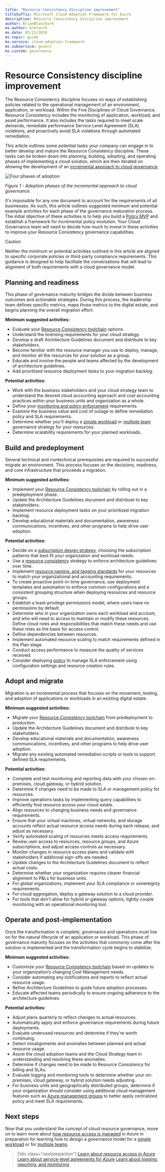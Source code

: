 ```yaml
---
title: "Resource Consistency discipline improvement"
titleSuffix: Microsoft Cloud Adoption Framework for Azure
description: Resource Consistency discipline improvement
author: BrianBlanchard
ms.author: brblanch
ms.date: 02/11/2019
ms.topic: guide
ms.service: cloud-adoption-framework
ms.subservice: govern
ms.custom: governance
---
```


# Resource Consistency discipline improvement

The Resource Consistency discipline focuses on ways of establishing policies related to the operational management of an environment, application, or workload. Within the Five Disciplines of Cloud Governance, Resource Consistency includes the monitoring of application, workload, and asset performance. It also includes the tasks required to meet scale demands, remediate performance Service Level Agreement (SLA) violations, and proactively avoid SLA violations through automated remediation.

This article outlines some potential tasks your company can engage in to better develop and mature the Resource Consistency discipline. These tasks can be broken down into planning, building, adopting, and operating phases of implementing a cloud solution, which are then iterated on allowing the development of an [incremental approach to cloud governance](../journeys/index.md#an-incremental-approach-to-cloud-governance).

![Four phases of adoption](../../_images/adoption-phases.png)

*Figure 1 - Adoption phases of the incremental approach to cloud governance.*

It's impossible for any one document to account for the requirements of all businesses. As such, this article outlines suggested minimum and potential example activities for each phase of the governance maturation process. The initial objective of these activities is to help you build a [Policy MVP](../journeys/index.md#an-incremental-approach-to-cloud-governance) and establish a framework for incremental policy evolution. Your Cloud Governance team will need to decide how much to invest in these activities to improve your Resource Consistency governance capabilities.

> [!CAUTION]
> Neither the minimum or potential activities outlined in this article are aligned to specific corporate policies or third-party compliance requirements. This guidance is designed to help facilitate the conversations that will lead to alignment of both requirements with a cloud governance model.

## Planning and readiness

This phase of governance maturity bridges the divide between business outcomes and actionable strategies. During this process, the leadership team defines specific metrics, maps those metrics to the digital estate, and begins planning the overall migration effort.

**Minimum suggested activities:**

- Evaluate your [Resource Consistency toolchain](toolchain.md) options.
- Understand the licensing requirements for your cloud strategy.
- Develop a draft Architecture Guidelines document and distribute to key stakeholders.
- Become familiar with the resource manager you use to deploy, manage, and monitor all the resources for your solution as a group.
- Educate and involve the people and teams affected by the development of architecture guidelines.
- Add prioritized resource deployment tasks to your migration backlog.

**Potential activities:**

- Work with the business stakeholders and your cloud strategy team to understand the desired cloud accounting approach and cost accounting practices within your business units and organization as a whole.
- Define your [monitoring and policy enforcement](compliance-processes.md) requirements.
- Examine the business value and cost of outage to define remediation policy and SLA requirements.
- Determine whether you'll deploy a [simple workload](./governance-simple-workload.md) or [multiple team](./governance-multiple-teams.md) governance strategy for your resources.
- Determine scalability requirements for your planned workloads.

## Build and predeployment

Several technical and nontechnical prerequisites are required to successful migrate an environment. This process focuses on the decisions, readiness, and core infrastructure that proceeds a migration.

**Minimum suggested activities:**

- Implement your [Resource Consistency toolchain](toolchain.md) by rolling out in a predeployment phase.
- Update the Architecture Guidelines document and distribute to key stakeholders.
- Implement resource deployment tasks on your prioritized migration backlog.
- Develop educational materials and documentation, awareness communications, incentives, and other programs to help drive user adoption.

**Potential activities:**

- Decide on a [subscription design strategy](../../decision-guides/subscriptions/index.md), choosing the subscription patterns that best fit your organization and workload needs.
- Use a [resource consistency](../../decision-guides/resource-consistency/index.md) strategy to enforce architecture guidelines over time.
- Implement [resource naming, and tagging standards](../../decision-guides/resource-tagging/index.md) for your resources to match your organizational and accounting requirements.
- To create proactive point-in-time governance, use deployment templates and automation to enforce common configurations and a consistent grouping structure when deploying resources and resource groups.
- Establish a least-privilege permissions model, where users have no permissions by default.
- Determine who in your organization owns each workload and account, and who will need to access to maintain or modify these resources. Define cloud roles and responsibilities that match these needs and use these roles as the basis for access control.
- Define dependencies between resources.
- Implement automated resource scaling to match requirements defined in the Plan stage.
- Conduct access performance to measure the quality of services received.
- Consider deploying [policy](/azure/governance/policy/overview) to manage SLA enforcement using configuration settings and resource creation rules.

## Adopt and migrate

Migration is an incremental process that focuses on the movement, testing, and adoption of applications or workloads in an existing digital estate.

**Minimum suggested activities:**

- Migrate your [Resource Consistency toolchain](toolchain.md) from predeployment to production.
- Update the Architecture Guidelines document and distribute to key stakeholders.
- Develop educational materials and documentation, awareness communications, incentives, and other programs to help drive user adoption.
- Migrate any existing automated remediation scripts or tools to support defined SLA requirements.

**Potential activities:**

- Complete and test monitoring and reporting data with your chosen on-premises, cloud gateway, or hybrid solution.
- Determine if changes need to be made to SLA or management policy for resources.
- Improve operations tasks by implementing query capabilities to efficiently find resource across your cloud estate.
- Align resources to changing business needs and governance requirements.
- Ensure that your virtual machines, virtual networks, and storage accounts reflect actual resource access needs during each release, and adjust as necessary.
- Verify automated scaling of resources meets access requirements.
- Review user access to resources, resource groups, and Azure subscriptions, and adjust access controls as necessary.
- Monitor changes in resource access plans and validate with stakeholders if additional sign-offs are needed.
- Update changes to the Architecture Guidelines document to reflect actual costs.
- Determine whether your organization requires clearer financial alignment to P&Ls for business units.
- For global organizations, implement your SLA compliance or sovereignty requirements.
- For cloud aggregation, deploy a gateway solution to a cloud provider.
- For tools that don't allow for hybrid or gateway options, tightly couple monitoring with an operational monitoring tool.

## Operate and post-implementation

Once the transformation is complete, governance and operations must live on for the natural lifecycle of an application or workload. This phase of governance maturity focuses on the activities that commonly come after the solution is implemented and the transformation cycle begins to stabilize.

**Minimum suggested activities:**

- Customize your [Resource Consistency toolchain](toolchain.md) based on updates to your organization’s changing Cost Management needs.
- Consider automating any notifications and reports to reflect actual resource usage.
- Refine Architecture Guidelines to guide future adoption processes.
- Educate affected teams periodically to ensure ongoing adherence to the architecture guidelines.

**Potential activities:**

- Adjust plans quarterly to reflect changes to actual resources.
- Automatically apply and enforce governance requirements during future deployments.
- Evaluate underused resources and determine if they're worth continuing.
- Detect misalignments and anomalies between planned and actual resource usage.
- Assist the cloud adoption teams and the Cloud Strategy team in understanding and resolving these anomalies.
- Determine if changes need to be made to Resource Consistency for billing and SLAs.
- Evaluate logging and monitoring tools to determine whether your on-premises, cloud gateway, or hybrid solution needs adjusting.
- For business units and geographically distributed groups, determine if your organization should consider using additional cloud management features such as [Azure management groups](/azure/governance/management-groups) to better apply centralized policy and meet SLA requirements.

## Next steps

Now that you understand the concept of cloud resource governance, move on to learn more about [how resource access is managed](azure-resource-access.md) in Azure in preparation for learning how to design a governance model for a [simple workload](governance-simple-workload.md) or for [multiple teams](governance-multiple-teams.md).

> [!div class="nextstepaction"]
> [Learn about resource access in Azure](azure-resource-access.md)
> [Learn about service-level agreements for Azure](https://azure.microsoft.com/support/legal/sla)
> [Learn about logging, reporting, and monitoring](../../decision-guides/log-and-report/index.md)
